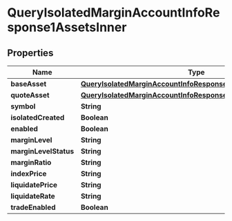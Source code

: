 

# QueryIsolatedMarginAccountInfoResponse1AssetsInner


## Properties

| Name | Type | Description | Notes |
|------------ | ------------- | ------------- | -------------|
|**baseAsset** | [**QueryIsolatedMarginAccountInfoResponse1AssetsInnerBaseAsset**](QueryIsolatedMarginAccountInfoResponse1AssetsInnerBaseAsset.md) |  |  [optional] |
|**quoteAsset** | [**QueryIsolatedMarginAccountInfoResponse1AssetsInnerQuoteAsset**](QueryIsolatedMarginAccountInfoResponse1AssetsInnerQuoteAsset.md) |  |  [optional] |
|**symbol** | **String** |  |  [optional] |
|**isolatedCreated** | **Boolean** |  |  [optional] |
|**enabled** | **Boolean** |  |  [optional] |
|**marginLevel** | **String** |  |  [optional] |
|**marginLevelStatus** | **String** |  |  [optional] |
|**marginRatio** | **String** |  |  [optional] |
|**indexPrice** | **String** |  |  [optional] |
|**liquidatePrice** | **String** |  |  [optional] |
|**liquidateRate** | **String** |  |  [optional] |
|**tradeEnabled** | **Boolean** |  |  [optional] |



